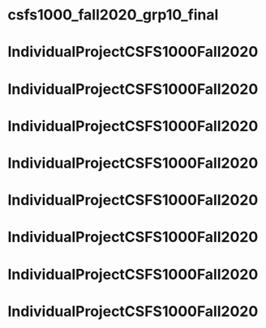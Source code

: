 # csfs1000_fall2020_grp10_final
# IndividualProjectCSFS1000Fall2020
# IndividualProjectCSFS1000Fall2020
# IndividualProjectCSFS1000Fall2020
# IndividualProjectCSFS1000Fall2020
# IndividualProjectCSFS1000Fall2020
# IndividualProjectCSFS1000Fall2020
# IndividualProjectCSFS1000Fall2020
# IndividualProjectCSFS1000Fall2020
